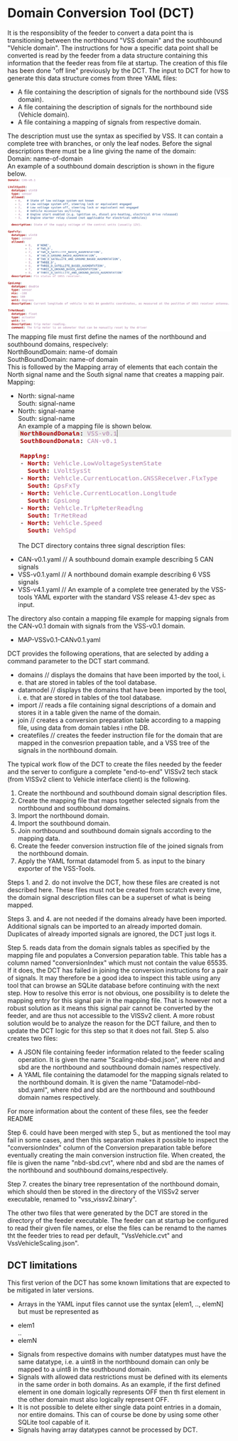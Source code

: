 # Domain Conversion Tool (DCT)
It is the responsiblity of the feeder to convert a data point tha is transitioning between the northbound "VSS domain" and the southbound "Vehicle domain".
The instructions for how a specific data point shall be converted is read by the feeder from a data structure containing this information that the feeder reas from  file at startup.
The creation of this file has been done "off line" previously by the DCT.
The input to DCT for how to generate this data structure comes from three YAML files:
* A file containing the description of signals for the northbound side (VSS domain).
* A file containing the description of signals for the northbound side (Vehicle domain).
* A file containing a mapping of signals from respective domain.

The description must use the syntax as specified by VSS. It can contain a complete tree with branches, or only the leaf nodes.
Before the signal descriptions there must be a line giving the name of the domain:<br>
Domain: name-of-domain<br>
An example of a southbound domain description is shown in the figure below.
![Southbound domain signal definitions](pics/Southbound-domain-signals.png?pct=75)<br>
The mapping file must first define the names of the northbound and southbound domains, respecively:<br>
NorthBoundDomain: name-of domain<br>
SouthBoundDomain: name-of domain<br>
This is followed by the Mapping array of elements that each contain the North signal name and the South signal name that creates a mapping pair.<br>
Mapping:<br>
- North: signal-name<br>
  South: signal-name<br>
- North: signal-name<br>
  South: signal-name<br>
An example of a mapping file is shown below.
![Signal mapping example](pics/Signal-mapping.png?pct=75)<br>
The DCT directory contains three signal description files:<br>
* CAN-v0.1.yaml // A southbound domain example describing 5 CAN signals
* VSS-v0.1.yaml // A northbound domain example describing 6 VSS signals
* VSS-v4.1.yaml // An example of a complete tree generated by the VSS-tools YAML exporter with the standard VSS release 4.1-dev spec as input.

The directory also contain a mapping file example for mapping signals from the CAN-v0.1 domain with signals from the VSS-v0.1 domain.
* MAP-VSSv0.1-CANv0.1.yaml

DCT provides the following operations, that are selected by adding a command parameter to the DCT start command.
* domains // displays the domains that have been imported by the tool, i. e. that are stored in tables of the tool database.
* datamodel // displays the domains that have been imported by the tool, i. e. that are stored in tables of the tool database.
* import // reads a file containing signal descriptions of a domain and stores it in a table given the name of the domain.
* join // creates a conversion preparation table according to a mapping file, using data from domain tables i nthe DB.
* createfiles // creates the feeder instruction file for the domain that are mapped in the convesrion prepaation table, and a VSS tree of the signals in the northbound domain.

The typical work flow of the DCT to create the files needed by the feeder and the server to configure a complete "end-to-end" VISSv2 tech stack
(from VISSv2 client to Vehicle interface client) is the following.
1. Create the northbound and southbound domain signal description files.
2. Create the mapping file that maps together selected signals from the northbound and southbound domains.
3. Import the northbound domain.
4. Import the southbound domain.
5. Join northbound and southbound domain signals according to the mapping data.
6. Create the feeder conversion instruction file of the joined signals from the northbound domain.
7. Apply the YAML format datamodel from 5. as input to the binary exporter of the VSS-Tools.

Steps 1. and 2. do not involve the DCT, how these files are created is not described here. These files must not be created from scratch every time,
the domain signal description files can be a superset of what is being mapped.<br>

Steps 3. and 4. are not needed if the domains already have been imported. Additional signals can be imported to an already imported domain.
Duplicates of already imported signals are ignored, the DCT just logs it.<br>

Step 5. reads data from the domain signals tables as specified by the mapping file and populates a Conversion peparation table.
This table has a column named "conversionIndex" which must not contain the value 65535. If it does, the DCT has failed in joining the conversion instructions for a pair of signals.
It may therefore be a good idea to inspect this table using any tool that can browse an SQLite database before continuing with the next step.
How to resolve this error is not obvious, one possibility is to delete the mapping entry for this signal pair in the mapping file.
That is however not a robust solution as it means this signal pair cannot be converted by the feeder, and are thus not accessible to the VISSv2 client.
A more robust solution would be to analyze the reason for the DCT failure, and then to update the DCT logic for this step so that it does not fail.
Step 5. also creates two files:
* A JSON file containing feeder information related to the feeder scaling operation.
It is given the name "Scaling-nbd-sbd.json", where nbd and sbd are the northbound and southbound domain names respectively.
* A YAML file containing the datamodel for the mapping signals related to the northbound domain.
It is given the name "Datamodel-nbd-sbd.yaml", where nbd and sbd are the northbound and southbound domain names respectively.

For more information about the content of these files, see the feeder README<br>

Step 6. could have been merged with step 5., but as mentioned the tool may fail in some cases,
and then this separation makes it possible to inspect the "conversionIndex" column of the Conversion preparation table before eventually creating the main
conversion instruction file. When created, the file is given the name "nbd-sbd.cvt", where nbd and sbd are the names of the northbound and southbound domains,respectively.

Step 7. creates the binary tree representation of the northbound domain, which should then be stored in the directory of the VISSv2 server executable, renamed to "vss_vissv2.binary".

The other two files that were generated by the DCT are stored in the directory of the feeder executable. The feeder can at startup be configured to read their given file names,
or else the files can be renamd to the names tht the feeder tries to read per default, "VssVehicle.cvt" and VssVehicleScaling.json".

## DCT limitations
This first verion of the DCT has some known limitations that are expected to be mitigated in later versions.
* Arrays in the YAML input files cannot use the syntax [elem1, .., elemN] but must be represented as
 - elem1<br> 
 ..<br>
 - elemN<br>
 * Signals from respective domains with number datatypes must have the same datatype, i.e. a uint8 in the northbound domain can only be mapped to a uint8 in the southbound domain.
 * Signals with allowed data restrictions must be defined with its elements in the same order in both domains.
 As an example, if the first defined element in one domain logically represents OFF then th first element in the other domain must also logically represent OFF.
 * It is not possible to delete either single data point entries in a domain, nor entire domains. This can of course be done by using some other SQLite tool capable of it.
 * Signals having array datatypes cannot be processed by DCT.
